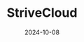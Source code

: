 ---  
layout: startup_page  
title: "StriveCloud"  
id: "strivecloud.io"  
permalink: "/strivecloudstrivecloud.io10082024/"  
website: "https://strivecloud.io/"  
funding_round: ""  
funding_amount: "$1.5M"  
investors: "Birdhouse Ventures, Fors VC, Seeder Fund, Alex Brabers, Jonas Deprez"  
about: "StriveCloud provides gamification software that helps marketers and product managers add games and interactive elements to their apps and websites. This improves user experience and boosts customer retention and loyalty, addressing the high costs associated with customer acquisition in digital applications. The platform allows clients to scale user experience at minimal cost, leading to substantial increases in active user numbers."  
markets: "Gamification, SaaS, Software"  
hq: "Gent, Flemish Region, Belgium"  
founded_year: "2022"  
linkedin: "https://www.linkedin.com/company/strivecloud"  
twitter: ""  
instagram: ""  
facebook: "https://www.facebook.com/strivecloudio"  
crunchbase: "https://www.crunchbase.com/organization/strivecloud"  
pitchbook: ""  

date_display: "08-Oct-2024"  
date: "2024-10-08"

# SEO Optimization  
meta_title: "StriveCloud -  Funding ($1.5M)"  
meta_description: "StriveCloud, StriveCloud provides gamification software that helps marketers and product managers add games and interactive elements to their apps and websites. Th..."  
meta_keywords: "StriveCloud, Gamification, SaaS, Software,  funding"  
canonical_url: "https://startup.projectstartups.com/strivecloudstrivecloud.io10082024/"  
---